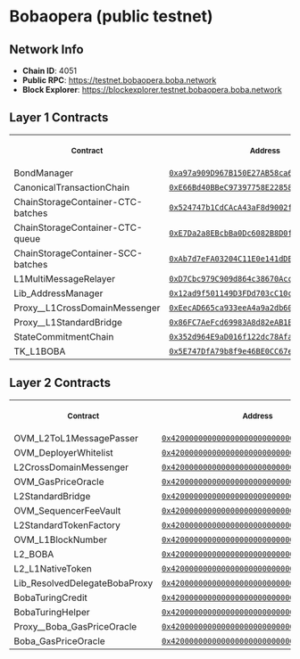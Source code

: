 # Bobaopera (public testnet)
## Network Info
- **Chain ID**: 4051
- **Public RPC**: https://testnet.bobaopera.boba.network
- **Block Explorer**: https://blockexplorer.testnet.bobaopera.boba.network
## Layer 1 Contracts
<table>
<tr>
<th>
<img width="506px" height="0px" />
<p><small>Contract</small></p>
</th>
<th>
<img width="506px" height="0px" />
<p><small>Address</small></p>
</th>
</tr>
<tr>
<td>
BondManager
</td>
<td align="center">
<a href="https://testnet.ftmscan.com//address/0xa97a909D967B150E27AB58ca6d0cb40B39200Be1">
<code>0xa97a909D967B150E27AB58ca6d0cb40B39200Be1</code>
</a>
</td>
</tr>
<tr>
<td>
CanonicalTransactionChain
</td>
<td align="center">
<a href="https://testnet.ftmscan.com//address/0xE66Bd40BBeC97397758E22858331752f0ecBE02e">
<code>0xE66Bd40BBeC97397758E22858331752f0ecBE02e</code>
</a>
</td>
</tr>
<tr>
<td>
ChainStorageContainer-CTC-batches
</td>
<td align="center">
<a href="https://testnet.ftmscan.com//address/0x524747b1CdCAcA43aF8d9002fA67869A2932d600">
<code>0x524747b1CdCAcA43aF8d9002fA67869A2932d600</code>
</a>
</td>
</tr>
<tr>
<td>
ChainStorageContainer-CTC-queue
</td>
<td align="center">
<a href="https://testnet.ftmscan.com//address/0xE7Da2a8EBcbBa0Dc6082B8D0faBAcA0176920760">
<code>0xE7Da2a8EBcbBa0Dc6082B8D0faBAcA0176920760</code>
</a>
</td>
</tr>
<tr>
<td>
ChainStorageContainer-SCC-batches
</td>
<td align="center">
<a href="https://testnet.ftmscan.com//address/0xAb7d7eFA03204C11E0e141dDE95C022EA2A8c6b1">
<code>0xAb7d7eFA03204C11E0e141dDE95C022EA2A8c6b1</code>
</a>
</td>
</tr>
<tr>
<td>
L1MultiMessageRelayer
</td>
<td align="center">
<a href="https://testnet.ftmscan.com//address/0xD7Cbc979C909d864c38670AcccD57209F7B556e3">
<code>0xD7Cbc979C909d864c38670AcccD57209F7B556e3</code>
</a>
</td>
</tr>
<tr>
<td>
Lib_AddressManager
</td>
<td align="center">
<a href="https://testnet.ftmscan.com//address/0x12ad9f501149D3FDd703cC10c567F416B7F0af8b">
<code>0x12ad9f501149D3FDd703cC10c567F416B7F0af8b</code>
</a>
</td>
</tr>
<tr>
<td>
Proxy__L1CrossDomainMessenger
</td>
<td align="center">
<a href="https://testnet.ftmscan.com//address/0xEecAD665ca933eeA4a9a2db600E538c1391930d1">
<code>0xEecAD665ca933eeA4a9a2db600E538c1391930d1</code>
</a>
</td>
</tr>
<tr>
<td>
Proxy__L1StandardBridge
</td>
<td align="center">
<a href="https://testnet.ftmscan.com//address/0x86FC7AeFcd69983A8d82eAB1E0EaFD38bB42fd3f">
<code>0x86FC7AeFcd69983A8d82eAB1E0EaFD38bB42fd3f</code>
</a>
</td>
</tr>
<tr>
<td>
StateCommitmentChain
</td>
<td align="center">
<a href="https://testnet.ftmscan.com//address/0x352d964E9aD016f122dc78Afa5164417907E0FaF">
<code>0x352d964E9aD016f122dc78Afa5164417907E0FaF</code>
</a>
</td>
</tr>
<tr>
<td>
TK_L1BOBA
</td>
<td align="center">
<a href="https://testnet.ftmscan.com//address/0x5E747DfA79b8f9e46BE0CC67e378b7600350B2eF">
<code>0x5E747DfA79b8f9e46BE0CC67e378b7600350B2eF</code>
</a>
</td>
</tr>
</table>

## Layer 2 Contracts
<table>
<tr>
<th>
<img width="506px" height="0px" />
<p><small>Contract</small></p>
</th>
<th>
<img width="506px" height="0px" />
<p><small>Address</small></p>
</th>
</tr>
<tr>
<td>
OVM_L2ToL1MessagePasser
</td>
<td align="center">
<a href="https://blockexplorer.testnet.bobaopera.boba.network/address/0x4200000000000000000000000000000000000000">
<code>0x4200000000000000000000000000000000000000</code>
</a>
</td>
</tr>
<tr>
<td>
OVM_DeployerWhitelist
</td>
<td align="center">
<a href="https://blockexplorer.testnet.bobaopera.boba.network/address/0x4200000000000000000000000000000000000002">
<code>0x4200000000000000000000000000000000000002</code>
</a>
</td>
</tr>
<tr>
<td>
L2CrossDomainMessenger
</td>
<td align="center">
<a href="https://blockexplorer.testnet.bobaopera.boba.network/address/0x4200000000000000000000000000000000000007">
<code>0x4200000000000000000000000000000000000007</code>
</a>
</td>
</tr>
<tr>
<td>
OVM_GasPriceOracle
</td>
<td align="center">
<a href="https://blockexplorer.testnet.bobaopera.boba.network/address/0x420000000000000000000000000000000000000F">
<code>0x420000000000000000000000000000000000000F</code>
</a>
</td>
</tr>
<tr>
<td>
L2StandardBridge
</td>
<td align="center">
<a href="https://blockexplorer.testnet.bobaopera.boba.network/address/0x4200000000000000000000000000000000000010">
<code>0x4200000000000000000000000000000000000010</code>
</a>
</td>
</tr>
<tr>
<td>
OVM_SequencerFeeVault
</td>
<td align="center">
<a href="https://blockexplorer.testnet.bobaopera.boba.network/address/0x4200000000000000000000000000000000000011">
<code>0x4200000000000000000000000000000000000011</code>
</a>
</td>
</tr>
<tr>
<td>
L2StandardTokenFactory
</td>
<td align="center">
<a href="https://blockexplorer.testnet.bobaopera.boba.network/address/0x4200000000000000000000000000000000000012">
<code>0x4200000000000000000000000000000000000012</code>
</a>
</td>
</tr>
<tr>
<td>
OVM_L1BlockNumber
</td>
<td align="center">
<a href="https://blockexplorer.testnet.bobaopera.boba.network/address/0x4200000000000000000000000000000000000013">
<code>0x4200000000000000000000000000000000000013</code>
</a>
</td>
</tr>
<tr>
<td>
L2_BOBA
</td>
<td align="center">
<a href="https://blockexplorer.testnet.bobaopera.boba.network/address/0x4200000000000000000000000000000000000006">
<code>0x4200000000000000000000000000000000000006</code>
</a>
</td>
</tr>
<tr>
<td>
L2_L1NativeToken
</td>
<td align="center">
<a href="https://blockexplorer.testnet.bobaopera.boba.network/address/0x4200000000000000000000000000000000000023">
<code>0x4200000000000000000000000000000000000023</code>
</a>
</td>
</tr>
<tr>
<td>
Lib_ResolvedDelegateBobaProxy
</td>
<td align="center">
<a href="https://blockexplorer.testnet.bobaopera.boba.network/address/0x4200000000000000000000000000000000000020">
<code>0x4200000000000000000000000000000000000020</code>
</a>
</td>
</tr>
<tr>
<td>
BobaTuringCredit
</td>
<td align="center">
<a href="https://blockexplorer.testnet.bobaopera.boba.network/address/0x4200000000000000000000000000000000000021">
<code>0x4200000000000000000000000000000000000021</code>
</a>
</td>
</tr>
<tr>
<td>
BobaTuringHelper
</td>
<td align="center">
<a href="https://blockexplorer.testnet.bobaopera.boba.network/address/0x4200000000000000000000000000000000000022">
<code>0x4200000000000000000000000000000000000022</code>
</a>
</td>
</tr>
<tr>
<td>
Proxy__Boba_GasPriceOracle
</td>
<td align="center">
<a href="https://blockexplorer.testnet.bobaopera.boba.network/address/0x4200000000000000000000000000000000000024">
<code>0x4200000000000000000000000000000000000024</code>
</a>
</td>
</tr>
<tr>
<td>
Boba_GasPriceOracle
</td>
<td align="center">
<a href="https://blockexplorer.testnet.bobaopera.boba.network/address/0x4200000000000000000000000000000000000025">
<code>0x4200000000000000000000000000000000000025</code>
</a>
</td>
</tr>
</table>

